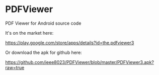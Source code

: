 PDFViewer
=========

PDF Viewer for Android source code

It's on the market here: 

https://play.google.com/store/apps/details?id=the.pdfviewer3

Or download the apk for github here: 

https://github.com/ieee8023/PDFViewer/blob/master/PDFViewer3.apk?raw=true
